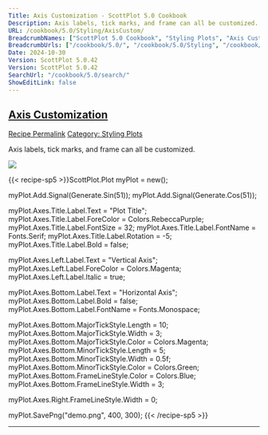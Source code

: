 ```yaml
---
Title: Axis Customization - ScottPlot 5.0 Cookbook
Description: Axis labels, tick marks, and frame can all be customized.
URL: /cookbook/5.0/Styling/AxisCustom/
BreadcrumbNames: ["ScottPlot 5.0 Cookbook", "Styling Plots", "Axis Customization"]
BreadcrumbUrls: ["/cookbook/5.0/", "/cookbook/5.0/Styling", "/cookbook/5.0/Styling/AxisCustom"]
Date: 2024-10-30
Version: ScottPlot 5.0.42
Version: ScottPlot 5.0.42
SearchUrl: "/cookbook/5.0/search/"
ShowEditLink: false
---
```



<h2 style='border-bottom: 0;'><a href='/cookbook/5.0/Styling/AxisCustom'>Axis Customization</a></h2>

<div class="d-flex mb-2">
<a class="btn btn-sm btn-primary me-1" href="/cookbook/5.0/Styling/AxisCustom">Recipe Permalink</a>
<a class="btn btn-sm btn-success me-1" href="/cookbook/5.0/Styling">Category: Styling Plots</a>
</div>

Axis labels, tick marks, and frame can all be customized.

[![](/cookbook/5.0/images/AxisCustom.png?241029205813)](/cookbook/5.0/images/AxisCustom.png?241029205813)

{{< recipe-sp5 >}}ScottPlot.Plot myPlot = new();

myPlot.Add.Signal(Generate.Sin(51));
myPlot.Add.Signal(Generate.Cos(51));

myPlot.Axes.Title.Label.Text = "Plot Title";
myPlot.Axes.Title.Label.ForeColor = Colors.RebeccaPurple;
myPlot.Axes.Title.Label.FontSize = 32;
myPlot.Axes.Title.Label.FontName = Fonts.Serif;
myPlot.Axes.Title.Label.Rotation = -5;
myPlot.Axes.Title.Label.Bold = false;

myPlot.Axes.Left.Label.Text = "Vertical Axis";
myPlot.Axes.Left.Label.ForeColor = Colors.Magenta;
myPlot.Axes.Left.Label.Italic = true;

myPlot.Axes.Bottom.Label.Text = "Horizontal Axis";
myPlot.Axes.Bottom.Label.Bold = false;
myPlot.Axes.Bottom.Label.FontName = Fonts.Monospace;

myPlot.Axes.Bottom.MajorTickStyle.Length = 10;
myPlot.Axes.Bottom.MajorTickStyle.Width = 3;
myPlot.Axes.Bottom.MajorTickStyle.Color = Colors.Magenta;
myPlot.Axes.Bottom.MinorTickStyle.Length = 5;
myPlot.Axes.Bottom.MinorTickStyle.Width = 0.5f;
myPlot.Axes.Bottom.MinorTickStyle.Color = Colors.Green;
myPlot.Axes.Bottom.FrameLineStyle.Color = Colors.Blue;
myPlot.Axes.Bottom.FrameLineStyle.Width = 3;

myPlot.Axes.Right.FrameLineStyle.Width = 0;

myPlot.SavePng("demo.png", 400, 300);
{{< /recipe-sp5 >}}

<hr class='my-5 invisible'>


